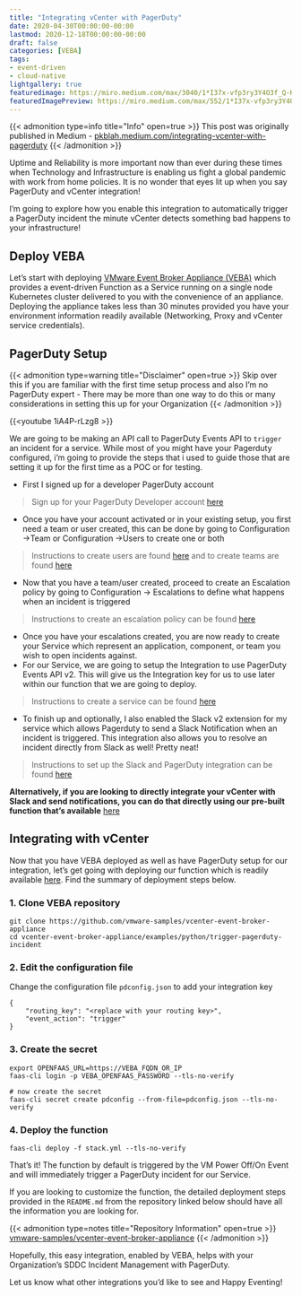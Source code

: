 ```yaml
---
title: "Integrating vCenter with PagerDuty"
date: 2020-04-30T00:00:00-00:00
lastmod: 2020-12-18T00:00:00-00:00
draft: false
categories: [VEBA]
tags:
- event-driven
- cloud-native
lightgallery: true
featuredimage: https://miro.medium.com/max/3040/1*I37x-vfp3ry3Y4O3f_Q-Kg.png
featuredImagePreview: https://miro.medium.com/max/552/1*I37x-vfp3ry3Y4O3f_Q-Kg.png
---
```


<!--
<img alt="Image for post" class="fg ev er gk w" src="https://miro.medium.com/max/3040/1*I37x-vfp3ry3Y4O3f_Q-Kg.png" width="1520" height="654" srcSet="https://miro.medium.com/max/552/1*I37x-vfp3ry3Y4O3f_Q-Kg.png 276w, https://miro.medium.com/max/1104/1*I37x-vfp3ry3Y4O3f_Q-Kg.png 552w, https://miro.medium.com/max/1280/1*I37x-vfp3ry3Y4O3f_Q-Kg.png 640w, https://miro.medium.com/max/1456/1*I37x-vfp3ry3Y4O3f_Q-Kg.png 728w, https://miro.medium.com/max/1632/1*I37x-vfp3ry3Y4O3f_Q-Kg.png 816w, https://miro.medium.com/max/1808/1*I37x-vfp3ry3Y4O3f_Q-Kg.png 904w, https://miro.medium.com/max/1984/1*I37x-vfp3ry3Y4O3f_Q-Kg.png 992w, https://miro.medium.com/max/2000/1*I37x-vfp3ry3Y4O3f_Q-Kg.png 1000w" sizes="1000px"/>
-->

{{< admonition type=info title="Info" open=true >}}
This post was originally published in Medium - [pkblah.medium.com/integrating-vcenter-with-pagerduty](https://medium.com/integrating-vcenter-with-pagerduty-241d3813871c)
{{< /admonition >}}

Uptime and Reliability is more important now than ever during these times when Technology and Infrastructure is enabling us fight a global pandemic with work from home policies. It is no wonder that eyes lit up when you say PagerDuty and vCenter integration!

I’m going to explore how you enable this integration to automatically trigger a PagerDuty incident the minute vCenter detects something bad happens to your infrastructure!

## Deploy VEBA

Let’s start with deploying [VMware Event Broker Appliance (VEBA)](https://flings.vmware.com/vcenter-event-broker-appliance) which provides a event-driven Function as a Service running on a single node Kubernetes cluster delivered to you with the convenience of an appliance. Deploying the appliance takes less than 30 minutes provided you have your environment information readily available (Networking, Proxy and vCenter service credentials).

## PagerDuty Setup

{{< admonition type=warning title="Disclaimer" open=true >}}
Skip over this if you are familiar with the first time setup process and also I’m no PagerDuty expert - There may be more than one way to do this or many considerations in setting this up for your Organization
{{< /admonition >}}

{{<youtube 1iA4P-rLzg8 >}}

We are going to be making an API call to PagerDuty Events API to `trigger` an incident for a service. While most of you might have your Pagerduty configured, i’m going to provide the steps that i used to guide those that are setting it up for the first time as a POC or for testing.

*   First I signed up for a developer PagerDuty account

> Sign up for your PagerDuty Developer account [here](https://developer.pagerduty.com/sign-up/)

*   Once you have your account activated or in your existing setup, you first need a team or user created, this can be done by going to Configuration →Team or Configuration →Users to create one or both

> Instructions to create users are found [here](https://support.pagerduty.com/docs/users) and to create teams are found [here](https://support.pagerduty.com/docs/teams)

*   Now that you have a team/user created, proceed to create an Escalation policy by going to Configuration → Escalations to define what happens when an incident is triggered

> Instructions to create an escalation policy can be found [here](https://support.pagerduty.com/docs/escalation-policies)

*   Once you have your escalations created, you are now ready to create your Service which represent an application, component, or team you wish to open incidents against.
*   For our Service, we are going to setup the Integration to use PagerDuty Events API v2. This will give us the Integration key for us to use later within our function that we are going to deploy.

> Instructions to create a service can be found [here](https://support.pagerduty.com/docs/services-and-integrations)

*   To finish up and optionally, I also enabled the Slack v2 extension for my service which allows Pagerduty to send a Slack Notification when an incident is triggered. This integration also allows you to resolve an incident directly from Slack as well! Pretty neat!

> Instructions to set up the Slack and PagerDuty integration can be found [here](https://support.pagerduty.com/docs/slack-integration-guide)

**Alternatively, if you are looking to directly integrate your vCenter with Slack and send notifications, you can do that directly using our pre-built function that’s available** [here](https://github.com/pksrc/vcenter-event-broker-appliance/tree/restapi-fn/examples/python/invoke-rest-api)

## **Integrating with vCenter**

Now that you have VEBA deployed as well as have PagerDuty setup for our integration, let’s get going with deploying our function which is readily available [here](https://github.com/vmware-samples/vcenter-event-broker-appliance/tree/development/examples/python/trigger-pagerduty-incident). Find the summary of deployment steps below.

### 1.  **Clone VEBA repository**

```
git clone https://github.com/vmware-samples/vcenter-event-broker-appliance  
cd vcenter-event-broker-appliance/examples/python/trigger-pagerduty-incident
```

### 2. **Edit the configuration file**

Change the configuration file `pdconfig.json` to add your integration key

```
{  
    "routing_key": "<replace with your routing key>",  
    "event_action": "trigger"   
}
```

### 3. **Create the secret**

```
export OPENFAAS_URL=https://VEBA_FQDN_OR_IP  
faas-cli login -p VEBA_OPENFAAS_PASSWORD --tls-no-verify   
  
# now create the secret  
faas-cli secret create pdconfig --from-file=pdconfig.json --tls-no-verify
```

### 4. **Deploy the function**

```
faas-cli deploy -f stack.yml --tls-no-verify
```

That’s it! The function by default is triggered by the VM Power Off/On Event and will immediately trigger a PagerDuty incident for our Service.

If you are looking to customize the function, the detailed deployment steps provided in the `README.md` from the repository linked below should have all the information you are looking for.

{{< admonition type=notes title="Repository Information" open=true >}}
[vmware-samples/vcenter-event-broker-appliance](https://github.com/vmware-samples/vcenter-event-broker-appliance/tree/development/examples/python/trigger-pagerduty-incident)
{{< /admonition >}}

Hopefully, this easy integration, enabled by VEBA, helps with your Organization’s SDDC Incident Management with PagerDuty.

Let us know what other integrations you’d like to see and Happy Eventing!
